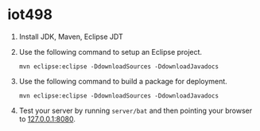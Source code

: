 # iot498

1. Install JDK, Maven, Eclipse JDT

2. Use the following command to setup an Eclipse project.

   ```
   mvn eclipse:eclipse -DdownloadSources -DdownloadJavadocs
   ```

3. Use the following command to build a package for deployment.

   ```
   mvn eclipse:eclipse -DdownloadSources -DdownloadJavadocs
   ```

4. Test your server by running `server/bat` and then pointing your browser
   to [127.0.0.1:8080](http://127.0.0.1:8080).
